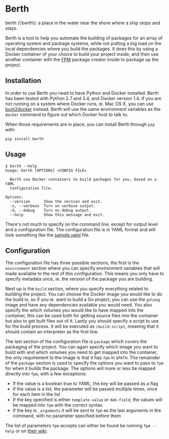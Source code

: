 # Berth

berth (\\ˈbərth\\): a place in the water near the shore where a ship stops and stays.

Berth is a tool to help you automate the building of packages for an array of operating system and package systems, while not putting a big load on the local dependencies where you build the packages. It does this by using a Docker container of your choice to build your project inside, and then use another container with the [FPM](https://github.com/jordansissel/fpm) package creator inside to package up the project.


## Installation

In order to use Berth you need to have Python and Docker installed. Berth has been tested with Python 2.7 and 3.4, and Docker version 1.4. If you are not running on a system where Docker runs, ie. Mac OS X, you can use [boot2docker](http://boot2docker.io/) instead. Berth will use the same environment variables as the `docker` command to figure out which Docker host to talk to.

When those requirements are in place, you can install Berth through `pip` with:

    pip install berth


## Usage

    $ berth --help
    Usage: berth [OPTIONS] <CONFIG FILE>

      Berth use Docker containers to build packages for you, based on a YAML
      configuration file.

    Options:
      --version      Show the version and exit.
      -v, --verbose  Turn on verbose output.
      -d, --debug    Turn on debug output.
      --help         Show this message and exit.

There's not much to specify on the command line, except for output level and a configuration file. The configuration file is in YAML format and will look something like the [sample.yaml](sample.yaml) file.


## Configuration

The configuration file has three possible sections, the first is the `environment` section where you can specify environment variables that will made available to the rest of this configuration. This means you only have to specify metadata once, ie. the version of the package you are building.

Next up is the `build` section, where you specify everything related to building the project. You can choose the Docker image you would like to do the build in, so if you ie. want to build a Go project, you can use the `golang` image and have any dependencies available you would need. You also specify the which volumes you would like to have mapped into the container, this can be used both for getting source files into the container but also to get built files out of it. Lastly you should specify a script to use for the build process. It will be executed as `/build-script`, meaning that it should contain an interpreter as the first line.

The last section of the configuration file is `package` which covers the packaging of the project. You can again specify which image you want to build with and which volumes you need to get mapped into the container, the only requirement to the image is that it has `fpm` in `$PATH`. The remainder of the `package` section is used to specify the options you want to pass to `fpm` for when it builds the package. The options will more or less be mapped directly into `fpm`, with a few exceptions:

- If the value is a boolean true to YAML, the key will be passed as a flag
- If the value is a list, the parameter will be passed multiple times, once for each item in the list
- If the key specified is either `template-value` or `deb-field`, the values will be mapped into `fpm` with the correct syntax
- If the key is `_arguments` it will be sent to `fpm` as the last arguments in the command, with no parameter specified before them

The list of parameters `fpm` accepts can either be found be running `fpm --help` or on [their wiki](https://github.com/jordansissel/fpm/wiki#usage).

